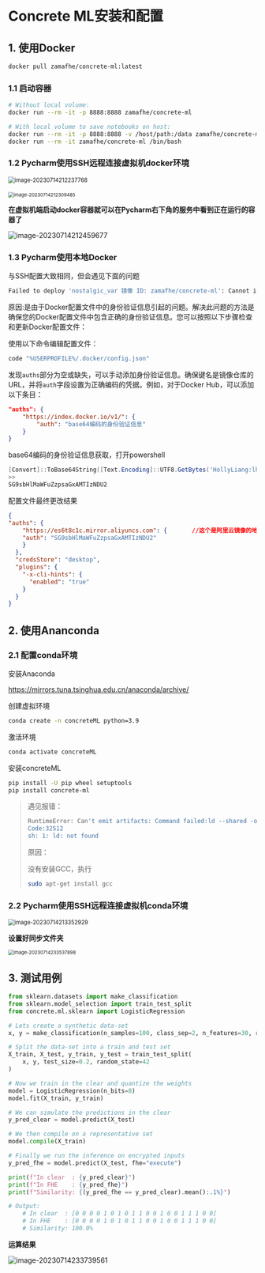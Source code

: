 # Concrete ML安装和配置

## 1. 使用Docker

```bash
docker pull zamafhe/concrete-ml:latest
```

### 1.1  启动容器

```bash
# Without local volume:
docker run --rm -it -p 8888:8888 zamafhe/concrete-ml

# With local volume to save notebooks on host:
docker run --rm -it -p 8888:8888 -v /host/path:/data zamafhe/concrete-ml
docker run --rm -it zamafhe/concrete-ml /bin/bash
```

### 1.2  Pycharm使用SSH远程连接虚拟机docker环境

<img src="../assets/image-20230714212237768.png" alt="image-20230714212237768" style="zoom:80%;" />
<br>
<br>
<img src="../assets/image-20230714212309485.png" alt="image-20230714212309485" style="zoom: 67%;" />

**在虚拟机端启动docker容器就可以在Pycharm右下角的服务中看到正在运行的容器了**

![image-20230714212459677](../assets/image-20230714212459677.png)

### 1.3  Pycharm使用本地Docker

与SSH配置大致相同，但会遇见下面的问题

```bash
Failed to deploy 'nostalgic_var 镜像 ID: zamafhe/concrete-ml': Cannot invoke "ja.util.Map.entrySet()" because the return value of "com.github.dockerjava.core.DockerConfigFile.getAuths()" is null
```

原因:是由于Docker配置文件中的身份验证信息引起的问题。解决此问题的方法是确保您的Docker配置文件中包含正确的身份验证信息。您可以按照以下步骤检查和更新Docker配置文件：

使用以下命令编辑配置文件：

```bash
code "%USERPROFILE%/.docker/config.json"
```

发现`auths`部分为空或缺失，可以手动添加身份验证信息。确保键名是镜像仓库的URL，并将`auth`字段设置为正确编码的凭据。例如，对于Docker Hub，可以添加以下条目：

```json
"auths": {
    "https://index.docker.io/v1/": {
        "auth": "base64编码的身份验证信息"
    }
}
```

base64编码的身份验证信息获取，打开powershell

```powershell
[Convert]::ToBase64String([Text.Encoding]::UTF8.GetBytes('HollyLiang:lhl@123456'))
>>
SG9sbHlMaWFuZzpsaGxAMTIzNDU2
```


配置文件最终更改结果
```json
{
"auths": {
    "https://es6t8c1c.mirror.aliyuncs.com": {       //这个是阿里云镜像的地址
    "auth": "SG9sbHlMaWFuZzpsaGxAMTIzNDU2"
    }
  },
  "credsStore": "desktop",
  "plugins": {
    "-x-cli-hints": {
      "enabled": "true"
    }
  }
}
```



## 2. 使用Ananconda

### 2.1 配置conda环境

安装Anaconda

https://mirrors.tuna.tsinghua.edu.cn/anaconda/archive/

创建虚拟环境

```bash
conda create -n concreteML python=3.9
```

激活环境

```bash
conda activate concreteML
```

安装concreteML

```bash
pip install -U pip wheel setuptools
pip install concrete-ml
```

> 遇见报错：
>
> ```bash
> RuntimeError: Can't emit artifacts: Command failed:ld --shared -o /tmp/tmpawcz2ebs/sharedlib.so /tmp/tmpawcz2ebs.module-0.mlir.o /home/holly/anaconda3/envs/test2/lib/python3.8/site-packages/concrete_python.libs/libConcretelangRuntime-7f1ae15c.so -rpath=/home/holly/anaconda3/envs/test2/lib/python3.8/site-packages/concrete_python.libs --disable-new-dtags 2>&1
> Code:32512
> sh: 1: ld: not found
> 
> ```
> 原因：
>
> 没有安装GCC，执行
>
> ```bash
> sudo apt-get install gcc
> ```
>

### 2.2 Pycharm使用SSH远程连接虚拟机conda环境

<img src="../assets/image-20230714213352929.png" alt="image-20230714213352929" style="zoom:80%;" />

**设置好同步文件夹**

<img src="../assets/image-20230714233537898.png" alt="image-20230714233537898" style="zoom: 67%;" />



## 3. 测试用例

```python
from sklearn.datasets import make_classification
from sklearn.model_selection import train_test_split
from concrete.ml.sklearn import LogisticRegression

# Lets create a synthetic data-set
x, y = make_classification(n_samples=100, class_sep=2, n_features=30, random_state=42)

# Split the data-set into a train and test set
X_train, X_test, y_train, y_test = train_test_split(
    x, y, test_size=0.2, random_state=42
)

# Now we train in the clear and quantize the weights
model = LogisticRegression(n_bits=8)
model.fit(X_train, y_train)

# We can simulate the predictions in the clear
y_pred_clear = model.predict(X_test)

# We then compile on a representative set
model.compile(X_train)

# Finally we run the inference on encrypted inputs
y_pred_fhe = model.predict(X_test, fhe="execute")

print(f"In clear  : {y_pred_clear}")
print(f"In FHE    : {y_pred_fhe}")
print(f"Similarity: {(y_pred_fhe == y_pred_clear).mean():.1%}")

# Output:
    # In clear  : [0 0 0 0 1 0 1 0 1 1 0 0 1 0 0 1 1 1 0 0]
    # In FHE    : [0 0 0 0 1 0 1 0 1 1 0 0 1 0 0 1 1 1 0 0]
    # Similarity: 100.0%
```

**运算结果**

![image-20230714233739561](../assets/image-20230714233739561.png)
